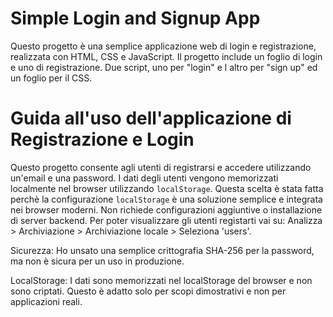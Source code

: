 # Simple Login and Signup App

Questo progetto è una semplice applicazione web di login e registrazione, realizzata con HTML, CSS e JavaScript. Il progetto include un foglio di login e uno di registrazione. Due script, uno per "login" e l altro per "sign up" ed un foglio per il CSS.


# Guida all'uso dell'applicazione di Registrazione e Login

Questo progetto consente agli utenti di registrarsi e accedere utilizzando un'email e una password. I dati degli utenti vengono memorizzati localmente nel browser utilizzando `localStorage`. Questa scelta è stata fatta perchè la configurazione `localStorage` è una soluzione semplice e integrata nei browser moderni. Non richiede configurazioni aggiuntive o installazione di server backend.
Per poter visualizzare gli utenti registarti vai su: Analizza > Archiviazione > Archiviazione locale > Seleziona 'users'.


Sicurezza:
Ho unsato una semplice crittografia SHA-256 per la password, ma non è sicura per un uso in produzione.

LocalStorage: I dati sono memorizzati nel localStorage del browser e non sono criptati. Questo è adatto solo per scopi dimostrativi e non per applicazioni reali.
